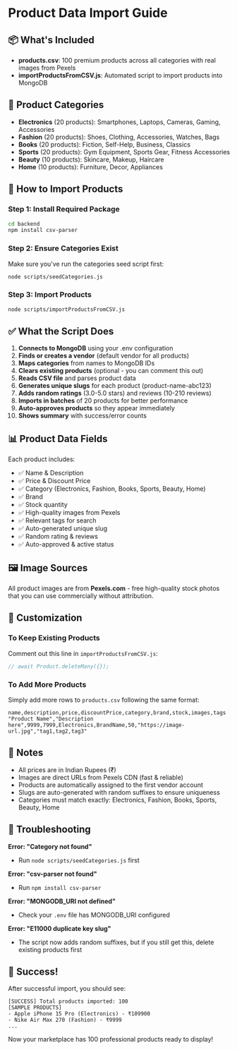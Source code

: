 # Product Data Import Guide

## 📦 What's Included

- **products.csv**: 100 premium products across all categories with real images from Pexels
- **importProductsFromCSV.js**: Automated script to import products into MongoDB

## 🎯 Product Categories

- **Electronics** (20 products): Smartphones, Laptops, Cameras, Gaming, Accessories
- **Fashion** (20 products): Shoes, Clothing, Accessories, Watches, Bags
- **Books** (20 products): Fiction, Self-Help, Business, Classics
- **Sports** (20 products): Gym Equipment, Sports Gear, Fitness Accessories
- **Beauty** (10 products): Skincare, Makeup, Haircare
- **Home** (10 products): Furniture, Decor, Appliances

## 🚀 How to Import Products

### Step 1: Install Required Package
```bash
cd backend
npm install csv-parser
```

### Step 2: Ensure Categories Exist
Make sure you've run the categories seed script first:
```bash
node scripts/seedCategories.js
```

### Step 3: Import Products
```bash
node scripts/importProductsFromCSV.js
```

## ✅ What the Script Does

1. **Connects to MongoDB** using your .env configuration
2. **Finds or creates a vendor** (default vendor for all products)
3. **Maps categories** from names to MongoDB IDs
4. **Clears existing products** (optional - you can comment this out)
5. **Reads CSV file** and parses product data
6. **Generates unique slugs** for each product (product-name-abc123)
7. **Adds random ratings** (3.0-5.0 stars) and reviews (10-210 reviews)
8. **Imports in batches** of 20 products for better performance
9. **Auto-approves products** so they appear immediately
10. **Shows summary** with success/error counts

## 📊 Product Data Fields

Each product includes:
- ✅ Name & Description
- ✅ Price & Discount Price
- ✅ Category (Electronics, Fashion, Books, Sports, Beauty, Home)
- ✅ Brand
- ✅ Stock quantity
- ✅ High-quality images from Pexels
- ✅ Relevant tags for search
- ✅ Auto-generated unique slug
- ✅ Random rating & reviews
- ✅ Auto-approved & active status

## 🖼️ Image Sources

All product images are from **Pexels.com** - free high-quality stock photos that you can use commercially without attribution.

## 🔧 Customization

### To Keep Existing Products
Comment out this line in `importProductsFromCSV.js`:
```javascript
// await Product.deleteMany({});
```

### To Add More Products
Simply add more rows to `products.csv` following the same format:
```csv
name,description,price,discountPrice,category,brand,stock,images,tags
"Product Name","Description here",9999,7999,Electronics,BrandName,50,"https://image-url.jpg","tag1,tag2,tag3"
```

## 📝 Notes

- All prices are in Indian Rupees (₹)
- Images are direct URLs from Pexels CDN (fast & reliable)
- Products are automatically assigned to the first vendor account
- Slugs are auto-generated with random suffixes to ensure uniqueness
- Categories must match exactly: Electronics, Fashion, Books, Sports, Beauty, Home

## 🐛 Troubleshooting

**Error: "Category not found"**
- Run `node scripts/seedCategories.js` first

**Error: "csv-parser not found"**
- Run `npm install csv-parser`

**Error: "MONGODB_URI not defined"**
- Check your `.env` file has MONGODB_URI configured

**Error: "E11000 duplicate key slug"**
- The script now adds random suffixes, but if you still get this, delete existing products first

## 🎉 Success!

After successful import, you should see:
```
[SUCCESS] Total products imported: 100
[SAMPLE PRODUCTS]
- Apple iPhone 15 Pro (Electronics) - ₹109900
- Nike Air Max 270 (Fashion) - ₹9999
...
```

Now your marketplace has 100 professional products ready to display!
